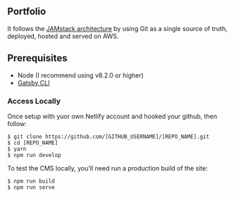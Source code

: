 ## Portfolio

It follows the [JAMstack architecture](https://jamstack.org) by using Git as a single source of truth, deployed, hosted and served on AWS.

## Prerequisites

- Node (I recommend using v8.2.0 or higher)
- [Gatsby CLI](https://www.gatsbyjs.org/docs/)

### Access Locally

Once setup with yuor own Netlify account and hooked your github, then follow:

```
$ git clone https://github.com/[GITHUB_USERNAME]/[REPO_NAME].git
$ cd [REPO_NAME]
$ yarn
$ npm run develop
```
To test the CMS locally, you'll need run a production build of the site:
```
$ npm run build
$ npm run serve
```
